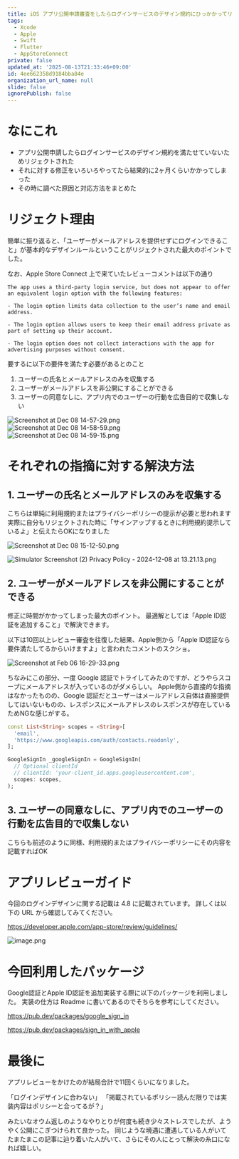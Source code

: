 ```yaml
---
title: iOS アプリ公開申請審査をしたらログインサービスのデザイン規約にひっかかってリリースまで2ヶ月かかった話
tags:
  - Xcode
  - Apple
  - Swift
  - Flutter
  - AppStoreConnect
private: false
updated_at: '2025-08-13T21:33:46+09:00'
id: 4ee662358d9184bba84e
organization_url_name: null
slide: false
ignorePublish: false
---
```

# なにこれ

- アプリ公開申請したらログインサービスのデザイン規約を満たせていないためリジェクトされた
- それに対する修正をいろいろやってたら結果的に2ヶ月くらいかかってしまった
- その時に調べた原因と対応方法をまとめた

# リジェクト理由

簡単に振り返ると、「ユーザーがメールアドレスを提供せずにログインできること」が基本的なデザインルールということがリジェクトされた最大のポイントでした。

なお、Apple Store Connect 上で来ていたレビューコメントは以下の通り

```text
The app uses a third-party login service, but does not appear to offer an equivalent login option with the following features:

- The login option limits data collection to the user’s name and email address.

- The login option allows users to keep their email address private as part of setting up their account.

- The login option does not collect interactions with the app for advertising purposes without consent. 
```

要するに以下の要件を満たす必要があるとのこと

1. ユーザーの氏名とメールアドレスのみを収集する
2. ユーザーがメールアドレスを非公開にすることができる
3. ユーザーの同意なしに、アプリ内でのユーザーの行動を広告目的で収集しない

![Screenshot at Dec 08 14-57-29.png](https://qiita-image-store.s3.ap-northeast-1.amazonaws.com/0/2819748/e6235d11-3ea8-dfab-081d-f0dcf1146284.png)
![Screenshot at Dec 08 14-58-59.png](https://qiita-image-store.s3.ap-northeast-1.amazonaws.com/0/2819748/4c44ef1c-da81-8566-9b4c-148f8ccef2d7.png)
![Screenshot at Dec 08 14-59-15.png](https://qiita-image-store.s3.ap-northeast-1.amazonaws.com/0/2819748/6c464cab-c08b-4465-cfe1-1686e6c79eb4.png)


# それぞれの指摘に対する解決方法

## 1. ユーザーの氏名とメールアドレスのみを収集する

こちらは単純に利用規約またはプライバシーポリシーの提示が必要と思われます
実際に自分もリジェクトされた時に「サインアップするときに利用規約提示しているよ」と伝えたらOKになりました

![Screenshot at Dec 08 15-12-50.png](https://qiita-image-store.s3.ap-northeast-1.amazonaws.com/0/2819748/249e0b10-3f68-116b-dfff-b16d4b34a71f.png)

![Simulator Screenshot (2) Privacy Policy - 2024-12-08 at 13.21.13.png](https://qiita-image-store.s3.ap-northeast-1.amazonaws.com/0/2819748/650d9a55-d1df-5f0b-0c57-c029c60621f1.png)


## 2. ユーザーがメールアドレスを非公開にすることができる

修正に時間がかかってしまった最大のポイント。
最適解としては「Apple ID認証を追加すること」で解決できます。

以下は10回以上レビュー審査を往復した結果、Apple側から「Apple ID認証なら要件満たしてるからいけますよ」と言われたコメントのスクショ。

![Screenshot at Feb 06 16-29-33.png](https://qiita-image-store.s3.ap-northeast-1.amazonaws.com/0/2819748/dbdea489-9cb8-1a82-fef7-09a16b0bdef8.png)

ちなみにこの部分、一度 Google 認証でトライしてみたのですが、どうやらスコープにメールアドレスが入っているのがダメらしい。
Apple側から直接的な指摘はなかったものの、Google 認証だとユーザーはメールアドレス自体は直接提供してはいないものの、レスポンスにメールアドレスのレスポンスが存在しているためNGな感じがする。

```dart
const List<String> scopes = <String>[
  'email',
  'https://www.googleapis.com/auth/contacts.readonly',
];

GoogleSignIn _googleSignIn = GoogleSignIn(
  // Optional clientId
  // clientId: 'your-client_id.apps.googleusercontent.com',
  scopes: scopes,
);
```

## 3. ユーザーの同意なしに、アプリ内でのユーザーの行動を広告目的で収集しない

こちらも前述のように同様、利用規約またはプライバシーポリシーにその内容を記載すればOK


# アプリレビューガイド

今回のログインデザインに関する記載は 4.8 に記載されています。
詳しくは以下の URL から確認してみてください。

https://developer.apple.com/app-store/review/guidelines/

![image.png](https://qiita-image-store.s3.ap-northeast-1.amazonaws.com/0/2819748/067f80f2-6f0d-a6e6-094e-f2f495af50bc.png)

# 今回利用したパッケージ

Google認証とApple ID認証を追加実装する際に以下のパッケージを利用しました。
実装の仕方は Readme に書いてあるのでそちらを参考にしてください。

https://pub.dev/packages/google_sign_in

https://pub.dev/packages/sign_in_with_apple


# 最後に

アプリレビューをかけたのが結局合計で11回くらいになりました。

「ログインデザインに合わない」
「掲載されているポリシー読んだ限りでは実装内容はポリシーと合ってるが？」

みたいなオウム返しのようなやりとりが何度も続き少々ストレスでしたが、ようやく公開にこぎつけられて良かった。
同じような境遇に遭遇している人がいてたまたまこの記事に辿り着いた人がいて、さらにその人にとって解決の糸口になれば嬉しい。

